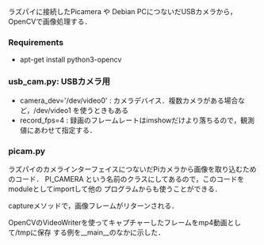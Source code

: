 ラズパイに接続したPicamera や Debian PCにつないだUSBカメラから，OpenCVで画像処理する．

### Requirements
 * apt-get install python3-opencv

### usb_cam.py: USBカメラ用
 * camera_dev='/dev/video0' : カメラデバイス．複数カメラがある場合など，/dev/video1 を使うときもある
 * record_fps=4 : 録画のフレームレートはimshowだけより落ちるので，観測値にあわせて指定する．

### picam.py
ラズパイのカメラインターフェイスにつないだPiカメラから画像を取り込むためのコード．
PI_CAMERA という名前のクラスにしてあるので，このコードをmoduleとしてimportして他の
プログラムからも使うことができる．

captureメソッドで，画像フレームがリターンされる．

OpenCVのVideoWriterを使ってキャプチャーしたフレームをmp4動画として/tmpに保存
する例を__main__のなかに示した．



